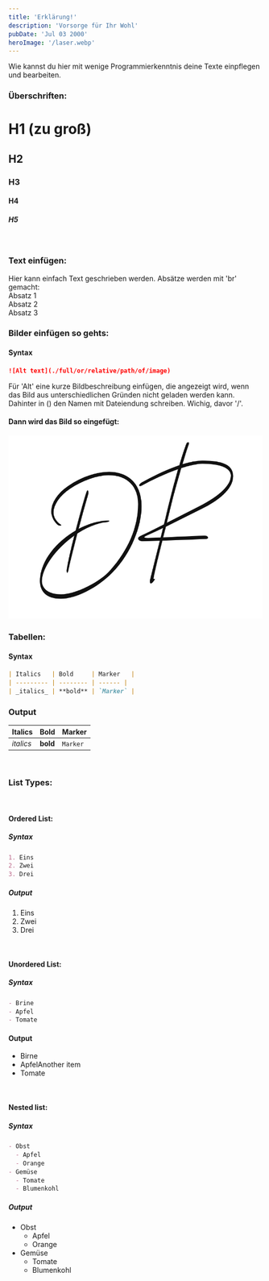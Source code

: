```yaml
---
title: 'Erklärung!'
description: 'Vorsorge für Ihr Wohl'
pubDate: 'Jul 03 2000'
heroImage: '/laser.webp'
---
```


Wie kannst du hier mit wenige Programmierkenntnis deine Texte einpflegen und bearbeiten.

### Überschriften:

# H1 (zu groß)

## H2

### H3

#### H4

##### H5
<br>

### Text einfügen: 
Hier kann einfach Text geschrieben werden.
Absätze werden mit 'br' gemacht: <br>
Absatz 1 <br>
Absatz 2 <br>
Absatz 3
<br>

### Bilder einfügen so gehts: 

#### Syntax

```markdown
![Alt text](./full/or/relative/path/of/image)
```
Für 'Alt' eine kurze Bildbeschreibung einfügen, die angezeigt wird, wenn das Bild aus unterschiedlichen Gründen nicht geladen werden kann. 
Dahinter in () den Namen mit Dateiendung schreiben. Wichig, davor '/'.

#### Dann wird das Bild so eingefügt:

![blog placeholder](/public/logo.png)

### Tabellen:

#### Syntax

```markdown
| Italics   | Bold     | Marker   |
| --------- | -------- | ------ |
| _italics_ | **bold** | `Marker` |
```

### Output

| Italics   | Bold     | Marker   |
| --------- | -------- | ------ |
| _italics_ | **bold** | `Marker` |

<br>

### List Types:
<br>

#### Ordered List:

##### Syntax

```markdown
1. Eins
2. Zwei
3. Drei
```

##### Output

1. Eins
2. Zwei
3. Drei
<br>

#### Unordered List:

##### Syntax

```markdown
- Brine
- Apfel
- Tomate
```

#### Output

- Birne
- ApfelAnother item
- Tomate
<br>

#### Nested list:

##### Syntax

```markdown
- Obst
  - Apfel
  - Orange
- Gemüse
  - Tomate
  - Blumenkohl
```

##### Output

- Obst
  - Apfel
  - Orange
- Gemüse
  - Tomate
  - Blumenkohl
